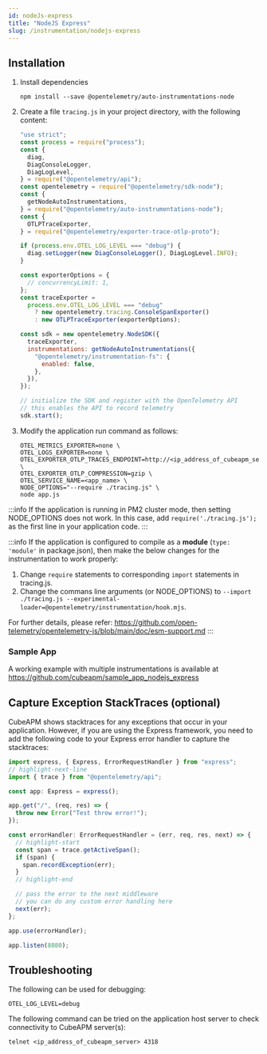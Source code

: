 ```yaml
---
id: nodeJs-express
title: "NodeJS Express"
slug: /instrumentation/nodejs-express
---
```


## Installation

1. Install dependencies

   ```shell
   npm install --save @opentelemetry/auto-instrumentations-node
   ```

1. Create a file `tracing.js` in your project directory, with the following content:

   ```javascript title="tracing.js"
   "use strict";
   const process = require("process");
   const {
     diag,
     DiagConsoleLogger,
     DiagLogLevel,
   } = require("@opentelemetry/api");
   const opentelemetry = require("@opentelemetry/sdk-node");
   const {
     getNodeAutoInstrumentations,
   } = require("@opentelemetry/auto-instrumentations-node");
   const {
     OTLPTraceExporter,
   } = require("@opentelemetry/exporter-trace-otlp-proto");

   if (process.env.OTEL_LOG_LEVEL === "debug") {
     diag.setLogger(new DiagConsoleLogger(), DiagLogLevel.INFO);
   }

   const exporterOptions = {
     // concurrencyLimit: 1,
   };
   const traceExporter =
     process.env.OTEL_LOG_LEVEL === "debug"
       ? new opentelemetry.tracing.ConsoleSpanExporter()
       : new OTLPTraceExporter(exporterOptions);

   const sdk = new opentelemetry.NodeSDK({
     traceExporter,
     instrumentations: getNodeAutoInstrumentations({
       "@opentelemetry/instrumentation-fs": {
         enabled: false,
       },
     }),
   });

   // initialize the SDK and register with the OpenTelemetry API
   // this enables the API to record telemetry
   sdk.start();
   ```

1. Modify the application run command as follows:

   ```shell
   OTEL_METRICS_EXPORTER=none \
   OTEL_LOGS_EXPORTER=none \
   OTEL_EXPORTER_OTLP_TRACES_ENDPOINT=http://<ip_address_of_cubeapm_server>:4318/v1/traces \
   OTEL_EXPORTER_OTLP_COMPRESSION=gzip \
   OTEL_SERVICE_NAME=<app_name> \
   NODE_OPTIONS="--require ./tracing.js" \
   node app.js
   ```

:::info
If the application is running in PM2 cluster mode, then setting NODE_OPTIONS does not work. In this case, add `require('./tracing.js');` as the first line in your application code.
:::

:::info
If the application is configured to compile as a **module** (`type: 'module'` in package.json), then make the below changes for the instrumentation to work properly:

<!--
module => ESM module (mjs)
default => commonjs (cjs)

The most prominently difference in a module is usually that `import` is used instead of `require`. However, if the project uses typescript, it will use `import` and typescript compiler can still compile it to cjs or mjs depending on configuration in tsconfig.json. So, detecting final type gets a bit tricky with typescript. See the OpenTelemetry documentation link below for more details. Also see: https://github.com/open-telemetry/opentelemetry-js-contrib/issues/1849 -->

1. Change `require` statements to corresponding `import` statements in tracing.js.
2. Change the commans line arguments (or NODE_OPTIONS) to `--import ./tracing.js --experimental-loader=@opentelemetry/instrumentation/hook.mjs`.

For further details, please refer: https://github.com/open-telemetry/opentelemetry-js/blob/main/doc/esm-support.md
:::

### Sample App

A working example with multiple instrumentations is available at https://github.com/cubeapm/sample_app_nodejs_express

## Capture Exception StackTraces (optional)

CubeAPM shows stacktraces for any exceptions that occur in your application. However, if you are using the Express framework, you need to add the following code to your Express error handler to capture the stacktraces:

```typescript
import express, { Express, ErrorRequestHandler } from "express";
// highlight-next-line
import { trace } from "@opentelemetry/api";

const app: Express = express();

app.get("/", (req, res) => {
  throw new Error("Test throw error!");
});

const errorHandler: ErrorRequestHandler = (err, req, res, next) => {
  // highlight-start
  const span = trace.getActiveSpan();
  if (span) {
    span.recordException(err);
  }
  // highlight-end

  // pass the error to the next middleware
  // you can do any custom error handling here
  next(err);
};

app.use(errorHandler);

app.listen(8080);
```

## Troubleshooting

The following can be used for debugging:

```shell
OTEL_LOG_LEVEL=debug
```

The following command can be tried on the application host server to check connectivity to CubeAPM server(s):

```shell
telnet <ip_address_of_cubeapm_server> 4318
```
